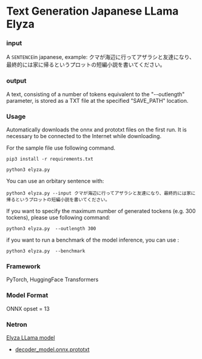 # Text Generation Japanese LLama Elyza

### input
A `SENTENCE`in japanese, example: クマが海辺に行ってアザラシと友達になり、最終的には家に帰るというプロットの短編小説を書いてください。

### output
A text, consisting of a number of tokens equivalent to the "--outlength" parameter, is stored as a TXT file at the specified "SAVE_PATH" location.

### Usage
Automatically downloads the onnx and prototxt files on the first run. It is necessary to be connected to the Internet while downloading.

For the sample file use following command. 
```
pip3 install -r requirements.txt

python3 elyza.py 
```

You can use an orbitary sentence with:

```
python3 elyza.py --input クマが海辺に行ってアザラシと友達になり、最終的には家に帰るというプロットの短編小説を書いてください。
```

If you want to specify the maximum number of generated tockens (e.g. 300 tockens), please use following command:

```
python3 elyza.py  --outlength 300
```

if you want to run a benchmark of the model inference, you can use :

```
python3 elyza.py  --benchmark
```
### Framework
PyTorch, HuggingFace Transformers

### Model Format
ONNX opset = 13

### Netron

[Elyza LLama model](LICENSE_LLama)

- [decoder_model.onnx.prototxt]()
